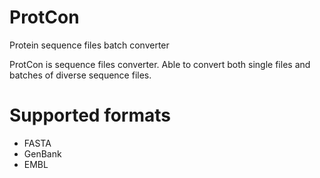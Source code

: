 # ProtCon
Protein sequence files batch converter

ProtCon is sequence files converter. Able to convert both single files and batches of diverse sequence files. 

# Supported formats
- FASTA
- GenBank
- EMBL

# 

